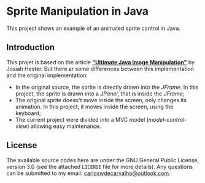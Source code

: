 # Sprite Manipulation in Java

This project shows an example of an animated sprite control in Java.

## Introduction

This projet is based on the article [**"Ultimate Java Image Manipulation"**](https://www.javalobby.org//articles/ultimate-image/) by Josiah Hester. But there ar some differences between this implementation and the original implementation:

 - In the original source, the sprite is directly drawn into the _JFrame_. In this project, the sprite is drawn into a _JPanel_, that is inside the _JFrame_;
 - The original sprite doesn't move inside the screen, only changes its animation. In this project, it moves inside the screen, using the keyboard;
 - The current project were divided into a MVC model (_model-control-view_) allowing easy maintenance. 

## License

The available source codes here are under the GNU General Public License, version 3.0 (see the attached `LICENSE` file for more details). Any questions can be submitted to my email: carloswdecarvalho@outlook.com.
